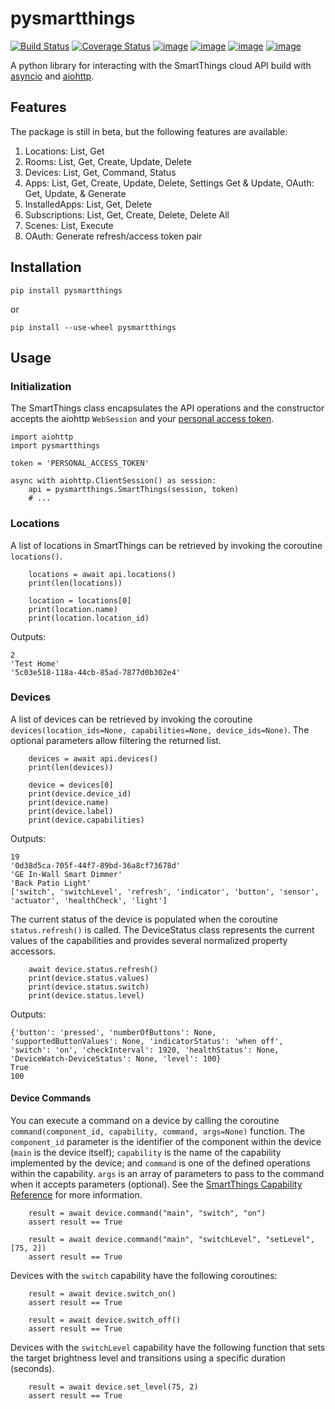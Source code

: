 # pysmartthings
[![Build Status](https://travis-ci.org/andrewsayre/pysmartthings.svg?branch=master)](https://travis-ci.org/andrewsayre/pysmartthings)
[![Coverage Status](https://coveralls.io/repos/github/andrewsayre/pysmartthings/badge.svg?branch=master)](https://coveralls.io/github/andrewsayre/pysmartthings?branch=master)
[![image](https://img.shields.io/pypi/v/pysmartthings.svg)](https://pypi.org/project/pysmartthings/)
[![image](https://img.shields.io/pypi/pyversions/pysmartthings.svg)](https://pypi.org/project/pysmartthings/)
[![image](https://img.shields.io/pypi/l/pysmartthings.svg)](https://pypi.org/project/pysmartthings/)
[![image](https://img.shields.io/badge/Reviewed_by-Hound-8E64B0.svg)](https://houndci.com)

A python library for interacting with the SmartThings cloud API build with [asyncio](https://docs.python.org/3/library/asyncio.html) and [aiohttp](https://aiohttp.readthedocs.io/en/stable/).
## Features
The package is still in beta, but the following features are available:
1. Locations: List, Get
1. Rooms: List, Get, Create, Update, Delete
1. Devices: List, Get, Command, Status
1. Apps: List, Get, Create, Update, Delete, Settings Get & Update, OAuth: Get, Update, & Generate
1. InstalledApps: List, Get, Delete
1. Subscriptions: List, Get, Create, Delete, Delete All
1. Scenes: List, Execute
1. OAuth: Generate refresh/access token pair
## Installation
```commandline
pip install pysmartthings
```
or
```commandline
pip install --use-wheel pysmartthings
```
## Usage
### Initialization
The SmartThings class encapsulates the API operations and the constructor accepts the aiohttp `WebSession` and your [personal access token](https://account.smartthings.com/tokens).
```pythonstub
import aiohttp
import pysmartthings

token = 'PERSONAL_ACCESS_TOKEN'

async with aiohttp.ClientSession() as session:
    api = pysmartthings.SmartThings(session, token)
    # ...
```
### Locations
A list of locations in SmartThings can be retrieved by invoking the coroutine `locations()`.
```pythonstub
    locations = await api.locations()
    print(len(locations))

    location = locations[0]
    print(location.name)
    print(location.location_id)
```
Outputs:
```pythonstub
2
'Test Home'
'5c03e518-118a-44cb-85ad-7877d0b302e4'
```
### Devices
A list of devices can be retrieved by invoking the coroutine `devices(location_ids=None, capabilities=None, device_ids=None)`.  The optional parameters allow filtering the returned list.
```pythonstub
    devices = await api.devices()
    print(len(devices))

    device = devices[0]
    print(device.device_id)
    print(device.name)
    print(device.label)
    print(device.capabilities)
```
Outputs:
```pythonstub
19
'0d38d5ca-705f-44f7-89bd-36a8cf73678d'
'GE In-Wall Smart Dimmer'
'Back Patio Light'
['switch', 'switchLevel', 'refresh', 'indicator', 'button', 'sensor', 'actuator', 'healthCheck', 'light']
```
The current status of the device is populated when the coroutine `status.refresh()` is called.  The DeviceStatus class represents the current values of the capabilities and provides several normalized property accessors.
```pythonstub
    await device.status.refresh()
    print(device.status.values)
    print(device.status.switch)
    print(device.status.level)
```
Outputs:
```pythonstub
{'button': 'pressed', 'numberOfButtons': None, 'supportedButtonValues': None, 'indicatorStatus': 'when off', 'switch': 'on', 'checkInterval': 1920, 'healthStatus': None, 'DeviceWatch-DeviceStatus': None, 'level': 100}
True
100
```
#### Device Commands
You can execute a command on a device by calling the coroutine `command(component_id, capability, command, args=None)` function.  The `component_id` parameter is the identifier of the component within the device (`main` is the device itself); `capability` is the name of the capability implemented by the device; and `command` is one of the defined operations within the capability.  `args` is an array of parameters to pass to the command when it accepts parameters (optional).  See the [SmartThings Capability Reference](https://smartthings.developer.samsung.com/develop/api-ref/capabilities.html) for more information.
```pythonstub
    result = await device.command("main", "switch", "on")
    assert result == True

    result = await device.command("main", "switchLevel", "setLevel", [75, 2])
    assert result == True
```
Devices with the `switch` capability have the following coroutines:
```pythonstub
    result = await device.switch_on()
    assert result == True

    result = await device.switch_off()
    assert result == True
```
Devices with the `switchLevel` capability have the following function that sets the target brightness level and transitions using a specific duration (seconds).
```pythonstub
    result = await device.set_level(75, 2)
    assert result == True
```